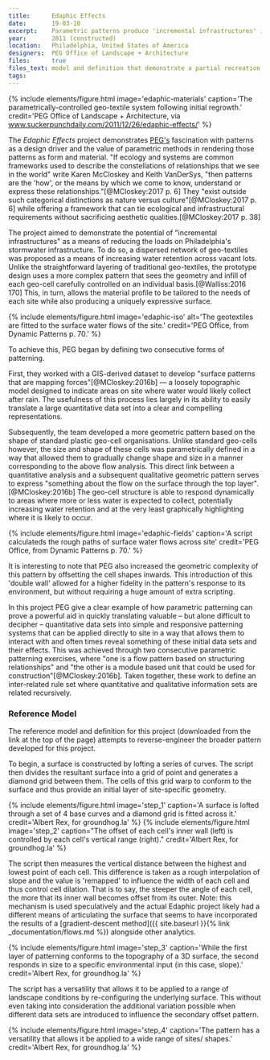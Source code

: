```yaml
---
title:      Edaphic Effects
date:       19-03-10
excerpt:    Parametric patterns produce 'incremental infrastructures' in-grade
year:       2011 (constructed)
location:   Philadelphia, United States of America
designers:  PEG Office of Landscape + Architecture
files:      true
files_text: model and definition that demonstrate a partial recreation of this project
tags:
---
```


{% include elements/figure.html image='edaphic-materials' caption='The parametrically-controlled geo-textile system following initial regrowth.' credit='PEG Office of Landscape + Architecture, via www.suckerpunchdaily.com/2011/12/26/edaphic-effects/' %}

The *Edaphic Effects* project demonstrates [PEG's](http://www.peg-ola.com/) fascination with patterns as a design driver and the value of parametric methods in rendering those patterns as form and material. "If ecology and systems are common frameworks used to describe the constellations of relationships that we see in the world" write Karen McCloskey and Keith VanDerSys, "then patterns are the 'how', or the means by which we come to know, understand or express these relationships."[@MCloskey:2017 p. 6] They "exist outside such categorical distinctions as nature versus culture"[@MCloskey:2017 p. 6] while offering a framework that can tie ecological and infrastructural requirements without sacrificing aesthetic qualities.[@MCloskey:2017 p. 38]

The project aimed to demonstrate the potential of "incremental infrastructures" as a means of reducing the loads on Philadelphia's stormwater infrastructure. To do so, a dispersed network of geo-textiles was proposed as a means of increasing water retention across vacant lots. Unlike the straightforward layering of traditional geo-textiles, the prototype design uses a more complex pattern that sees the geometry and infill of each geo-cell carefully controlled on an individual basis.[@Walliss:2016 170] This, in turn, allows the material profile to be tailored to the needs of each site while also producing a uniquely expressive surface.

{% include elements/figure.html image='edaphic-iso' alt='The geotextiles are fitted to the surface water flows of the site.' credit='PEG Office, from Dynamic Patterns p. 70.' %}

To achieve this, PEG began by defining two consecutive forms of patterning.

First, they worked with a GIS-derived dataset to develop "surface patterns that are mapping forces"[@MCloskey:2016b] — a loosely topographic model designed to indicate areas on site where water would likely collect after rain. The usefulness of this process lies largely in its ability to easily translate a large quantitative data set into a clear and compelling representations.

Subsequently, the team developed a more geometric pattern based on the shape of standard plastic geo-cell organisations. Unlike standard geo-cells however, the size and shape of these cells was parametrically defined in a way that allowed them to gradually change shape and size in a manner corresponding to the above flow analysis. This direct link between a quantitative analysis and a subsequent qualitative geometric pattern serves to express "something about the flow on the surface through the top layer".[@MCloskey:2016b] The geo-cell structure is able to respond dynamically to areas where more or less water is expected to collect, potentially increasing water retention and at the very least graphically highlighting where it is likely to occur.

{% include elements/figure.html image='edaphic-fields' caption='A script calculateds the rough paths of surface water flows across site' credit='PEG Office, from Dynamic Patterns p. 70.' %}

It is interesting to note that PEG also increased the geometric complexity of this pattern by offsetting the cell shapes inwards. This introduction of this 'double wall' allowed for a higher fidelity in the pattern's response to its environment, but without requiring a huge amount of extra scripting.

In this project PEG give a clear example of how parametric patterning can prove a powerful aid in quickly translating valuable – but alone difficult to decipher – quantitative data sets into simple and responsive patterning systems that can be applied directly to site in a way that allows them to interact with and often times reveal something of these initial data sets and their effects. This was achieved through two consecutive parametric patterning exercises, where "one is a flow pattern based on structuring relationships" and "the other is a module based unit that could be used for construction"[@MCloskey:2016b]. Taken together, these work to define an inter-related rule set where quantitative and qualitative information sets are related recursively.

### Reference Model

The reference model and definition for this project (downloaded from the link at the top of the page) attempts to reverse-engineer the broader pattern developed for this project.

To begin, a surface is constructed by lofting a series of curves. The script then divides the resultant surface into a grid of point and generates a diamond grid between them. The cells of this grid warp to conform to the surface and thus provide an initial layer of site-specific geometry.

{% include elements/figure.html image='step_1' caption='A surface is lofted through a set of 4 base curves and a diamond grid is fitted across it.' credit='Albert Rex, for groundhog.la' %}
{% include elements/figure.html image='step_2' caption="The offset of each cell\'s inner wall (left) is controlled by each cell's vertical range (right)." credit='Albert Rex, for groundhog.la' %}

The script then measures the vertical distance between the highest and lowest point of each cell. This difference is taken as a rough interpolation of slope and the value is 'remapped' to influence the width of each cell and thus control cell dilation. That is to say, the steeper the angle of each cell, the more that its inner wall becomes offset from its outer. Note: this mechanism is used speculatively and the actual Edaphic project likely had a different means of articulating the surface that seems to have incorporated the results of a [gradient-descent method]({{ site.baseurl }}{% link _documentation/flows.md %}) alongside other analytics.

{% include elements/figure.html image='step_3' caption='While the first layer of patterning conforms to the topography of a 3D surface, the second responds in size to a specific environmental input (in this case, slope).' credit='Albert Rex, for groundhog.la' %}

The script has a versatility that allows it to be applied to a range of landscape conditions by re-configuring the underlying surface. This without even taking into consideration the additional variation possible when different data sets are introduced to influence the secondary offset pattern.

{% include elements/figure.html image='step_4' caption='The pattern has a versatility that allows it be applied to a wide range of sites/ shapes.' credit='Albert Rex, for groundhog.la' %}
